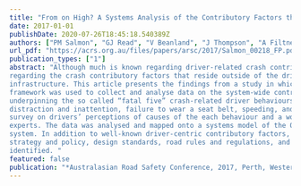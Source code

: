 ```yaml
---
title: "From on High? A Systems Analysis of the Contributory Factors that Lead to the Fatal Five Behaviours"
date: 2017-01-01
publishDate: 2020-07-26T18:45:18.540389Z
authors: ["PM Salmon", "GJ Read", "V Beanland", "J Thompson", "A Filtness", "I Johnston"]
url_pdf: "https://acrs.org.au/files/papers/arsc/2017/Salmon_00218_FP.pdf" 
publication_types: ["1"]
abstract: "Although much is known regarding driver-related crash contributory factors, less is known
regarding the crash contributory factors that reside outside of the driver, vehicle and road
infrastructure. This article presents the findings from a study in which a systems thinking
framework was used to collect and analyse data on the system-wide contributory factors
underpinning the so called “fatal five” crash-related driver behaviours: drug and drink driving,
distraction and inattention, failure to wear a seat belt, speeding, and fatigue. The study included a
survey on drivers’ perceptions of causes of the each behaviour and a workshop with road safety
experts. The data was analysed and mapped onto a systems model of the Queensland road transport
system. In addition to well-known driver-centric contributory factors, factors related to road safety
strategy and policy, design standards, road rules and regulations, and societal issues generally were
identified. "
featured: false
publication: "*Australasian Road Safety Conference, 2017, Perth, Western Australia, Australia*"
---
```



